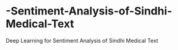 # -Sentiment-Analysis-of-Sindhi-Medical-Text
Deep Learning for Sentiment Analysis of Sindhi Medical Text
